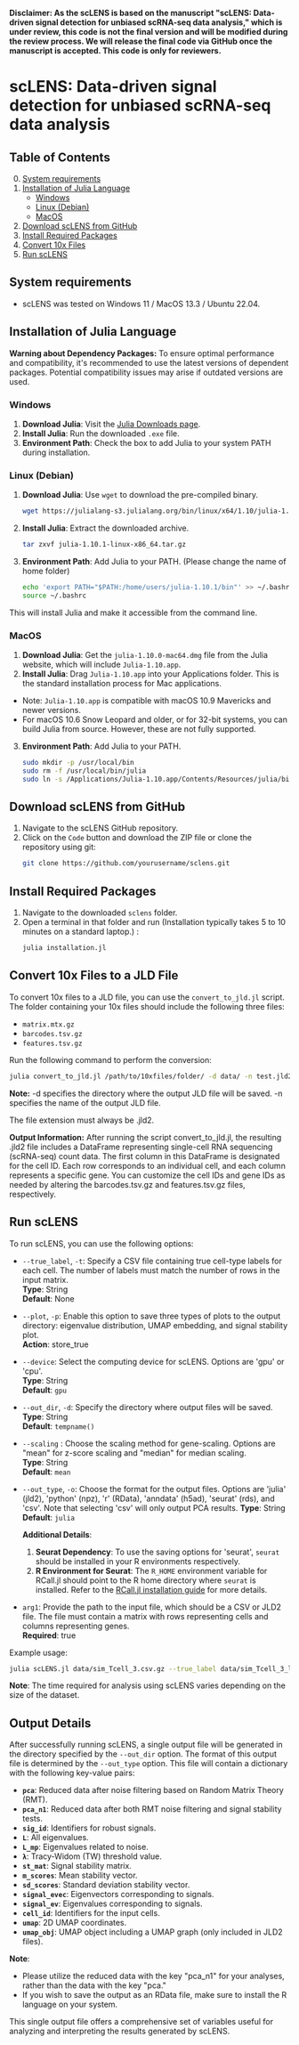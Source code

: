 **Disclaimer:
As the scLENS is based on the manuscript "scLENS: Data-driven signal detection for unbiased scRNA-seq data analysis," which is under review, this code is not the final version and will be modified during the review process. We will release the final code via GitHub once the manuscript is accepted. This code is only for reviewers.**

# scLENS: Data-driven signal detection for unbiased scRNA-seq data analysis

## Table of Contents
0. [System requirements](#system-requirements)
1. [Installation of Julia Language](#installation-of-julia-language)
    - [Windows](#windows)
    - [Linux (Debian)](#linux-debian)
    - [MacOS](#macos)
2. [Download scLENS from GitHub](#download-sclens-from-github)
3. [Install Required Packages](#install-required-packages)
4. [Convert 10x Files](#convert-10x-files-to-a-jld-file)
5. [Run scLENS](#run-sclens)

## System requirements
- scLENS was tested on Windows 11 / MacOS 13.3 / Ubuntu 22.04.

## Installation of Julia Language
**Warning about Dependency Packages:** To ensure optimal performance and compatibility, it's recommended to use the latest versions of dependent packages. Potential compatibility issues may arise if outdated versions are used.

### Windows

1. **Download Julia**: Visit the [Julia Downloads page](https://julialang.org/downloads/).
2. **Install Julia**: Run the downloaded `.exe` file.
3. **Environment Path**: Check the box to add Julia to your system PATH during installation.

### Linux (Debian)

1. **Download Julia**: Use `wget` to download the pre-compiled binary.
    ```bash
    wget https://julialang-s3.julialang.org/bin/linux/x64/1.10/julia-1.10.1-linux-x86_64.tar.gz
    ```
2. **Install Julia**: Extract the downloaded archive.
    ```bash
    tar zxvf julia-1.10.1-linux-x86_64.tar.gz
    ```
3. **Environment Path**: Add Julia to your PATH. (Please change the name of home folder)
    ```bash
    echo 'export PATH="$PATH:/home/users/julia-1.10.1/bin"' >> ~/.bashrc
    source ~/.bashrc
    ```
This will install Julia and make it accessible from the command line.

### MacOS

1. **Download Julia**: Get the `julia-1.10.0-mac64.dmg` file from the Julia website, which will include `Julia-1.10.app`.
2. **Install Julia**: Drag `Julia-1.10.app` into your Applications folder. This is the standard installation process for Mac applications.
- Note: `Julia-1.10.app` is compatible with macOS 10.9 Mavericks and newer versions.
- For macOS 10.6 Snow Leopard and older, or for 32-bit systems, you can build Julia from source. However, these are not fully supported.
3. **Environment Path**: Add Julia to your PATH.
    ```bash
    sudo mkdir -p /usr/local/bin
    sudo rm -f /usr/local/bin/julia
    sudo ln -s /Applications/Julia-1.10.app/Contents/Resources/julia/bin/julia /usr/local/bin/julia
    ```

## Download scLENS from GitHub

1. Navigate to the scLENS GitHub repository.
2. Click on the `Code` button and download the ZIP file or clone the repository using git:
    ```bash
    git clone https://github.com/yourusername/sclens.git
    ```

## Install Required Packages

1. Navigate to the downloaded `sclens` folder.
2. Open a terminal in that folder and run (Installation typically takes 5 to 10 minutes on a standard laptop.) :
    ```bash
    julia installation.jl
    ```

## Convert 10x Files to a JLD File

To convert 10x files to a JLD file, you can use the `convert_to_jld.jl` script. The folder containing your 10x files should include the following three files:

- `matrix.mtx.gz`
- `barcodes.tsv.gz`
- `features.tsv.gz`

Run the following command to perform the conversion:

```bash
julia convert_to_jld.jl /path/to/10xfiles/folder/ -d data/ -n test.jld2
```

**Note:**
-d specifies the directory where the output JLD file will be saved.
-n specifies the name of the output JLD file.

The file extension must always be .jld2.

**Output Information:**
After running the script convert_to_jld.jl, the resulting .jld2 file includes a DataFrame representing single-cell RNA sequencing (scRNA-seq) count data. The first column in this DataFrame is designated for the cell ID. Each row corresponds to an individual cell, and each column represents a specific gene. You can customize the cell IDs and gene IDs as needed by altering the barcodes.tsv.gz and features.tsv.gz files, respectively.

## Run scLENS

To run scLENS, you can use the following options:

- `--true_label`, `-t`: Specify a CSV file containing true cell-type labels for each cell. The number of labels must match the number of rows in the input matrix.  
  **Type**: String  
  **Default**: None

- `--plot`, `-p`: Enable this option to save three types of plots to the output directory: eigenvalue distribution, UMAP embedding, and signal stability plot.  
  **Action**: store_true

- `--device`: Select the computing device for scLENS. Options are 'gpu' or 'cpu'.  
  **Type**: String  
  **Default**: `gpu`

- `--out_dir`, `-d`: Specify the directory where output files will be saved.  
  **Type**: String  
  **Default**: `tempname()`
  
- `--scaling` : Choose the scaling method for gene-scaling. Options are "mean" for z-score scaling and "median" for median scaling.  
  **Type**: String  
  **Default**: `mean`

- `--out_type`, `-o`: Choose the format for the output files. Options are 'julia' (jld2), 'python' (npz), 'r' (RData), 'anndata' (h5ad), 'seurat' (rds), and 'csv'. Note that selecting 'csv' will only output PCA results.
  **Type**: String  
  **Default**: `julia`
  
  **Additional Details**:
  1. **Seurat Dependency**: To use the saving options for 'seurat', `seurat` should be installed in your R environments respectively.
  2. **R Environment for Seurat**: The `R_HOME` environment variable for RCall.jl should point to the R home directory where `seurat` is installed. Refer to the [RCall.jl installation guide](https://juliainterop.github.io/RCall.jl/stable/installation/) for more details.
  
- `arg1`: Provide the path to the input file, which should be a CSV or JLD2 file. The file must contain a matrix with rows representing cells and columns representing genes.  
  **Required**: true


Example usage:

```bash
julia scLENS.jl data/sim_Tcell_3.csv.gz --true_label data/sim_Tcell_3_l.csv --out_dir out_dir --device cpu --out_type julia --plot
```
**Note**: The time required for analysis using scLENS varies depending on the size of the dataset.

## Output Details

After successfully running scLENS, a single output file will be generated in the directory specified by the `--out_dir` option. The format of this output file is determined by the `--out_type` option. This file will contain a dictionary with the following key-value pairs:

- **`pca`**: Reduced data after noise filtering based on Random Matrix Theory (RMT).
- **`pca_n1`**: Reduced data after both RMT noise filtering and signal stability tests.
- **`sig_id`**: Identifiers for robust signals.
- **`L`**: All eigenvalues.
- **`L_mp`**: Eigenvalues related to noise.
- **`λ`**: Tracy-Widom (TW) threshold value.
- **`st_mat`**: Signal stability matrix.
- **`m_scores`**: Mean stability vector.
- **`sd_scores`**: Standard deviation stability vector.
- **`signal_evec`**: Eigenvectors corresponding to signals.
- **`signal_ev`**: Eigenvalues corresponding to signals.
- **`cell_id`**: Identifiers for the input cells.
- **`umap`**: 2D UMAP coordinates.
- **`umap_obj`**: UMAP object including a UMAP graph (only included in JLD2 files).

**Note**: 
- Please utilize the reduced data with the key "pca_n1" for your analyses, rather than the data with the key "pca."
- If you wish to save the output as an RData file, make sure to install the R language on your system.

This single output file offers a comprehensive set of variables useful for analyzing and interpreting the results generated by scLENS.

